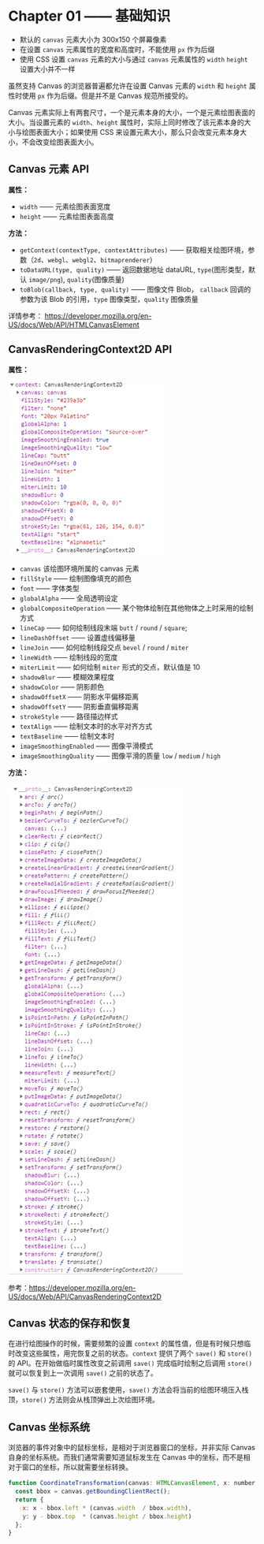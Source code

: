 # Chapter 01 —— 基础知识

- 默认的 `canvas` 元素大小为 300x150 个屏幕像素
- 在设置 `canvas` 元素属性的宽度和高度时，不能使用 `px` 作为后缀
- 使用 CSS 设置 `canvas` 元素的大小与通过 `canvas` 元素属性的 `width` `height` 设置大小并不一样


虽然支持 Canvas 的浏览器普遍都允许在设置 Canvas 元素的 `width` 和 `height` 属性时使用 `px` 作为后缀。但是并不是 Canvas 规范所接受的。

Canvas 元素实际上有两套尺寸，一个是元素本身的大小，一个是元素绘图表面的大小。当设置元素的 `width`、`height` 属性时，实际上同时修改了该元素本身的大小与绘图表面大小；如果使用 CSS 来设置元素大小，那么只会改变元素本身大小，不会改变绘图表面大小。

## Canvas 元素 API

**属性：**

- `width` —— 元素绘图表面宽度
- `height` —— 元素绘图表面高度

**方法：**

- `getContext(contextType, contextAttributes)` —— 获取相关绘图环境，参数（`2d`、`webgl`、`webgl2`、`bitmaprenderer`）
- `toDataURL(type, quality)` —— 返回数据地址 dataURL, `type`(图形类型，默认 `image/png`), `quality`(图像质量)
- `toBlob(callback, type, quality)` —— 图像文件 Blob， `callback` 回调的参数为该 Blob 的引用，`type` 图像类型，`quality` 图像质量

详情参考： https://developer.mozilla.org/en-US/docs/Web/API/HTMLCanvasElement

## CanvasRenderingContext2D API

**属性：**

![](./images/canvas-rendering-context-2d-property.png)

- `canvas` 该绘图环境所属的 canvas 元素
- `fillStyle` —— 绘制图像填充的颜色
- `font` —— 字体类型
- `globalAlpha` —— 全局透明设定
- `globalCompositeOperation` —— 某个物体绘制在其他物体之上时采用的绘制方式
- `lineCap` —— 如何绘制线段末端 `butt` / `round` / `square`;
- `lineDashOffset` —— 设置虚线偏移量 
- `lineJoin` —— 如何绘制线段交点 `bevel` / `round` / `miter` 
- `lineWidth` —— 绘制线段的宽度
- `miterLimit` —— 如何绘制 `miter` 形式的交点，默认值是 10
- `shadowBlur` —— 模糊效果程度 
- `shadowColor` —— 阴影颜色
- `shadowOffsetX` —— 阴影水平偏移距离
- `shadowOffsetY` —— 阴影垂直偏移距离
- `strokeStyle` —— 路径描边样式
- `textAlign` —— 绘制文本时的水平对齐方式
- `textBaseline` —— 绘制文本时
- `imageSmoothingEnabled` —— 图像平滑模式
- `imageSmoothingQuality` —— 图像平滑的质量 `low` / `medium` / `high`

**方法：**

![](./images/canvas-rendering-context-2d-method.png)


参考：https://developer.mozilla.org/en-US/docs/Web/API/CanvasRenderingContext2D


## Canvas 状态的保存和恢复

在进行绘图操作的时候，需要频繁的设置 `context` 的属性值，但是有时候只想临时改变这些属性，用完恢复之前的状态。`context` 提供了两个 `save()` 和 `store()` 的 API。在开始做临时属性改变之前调用 `save()` 完成临时绘制之后调用 `store()` 就可以恢复到上一次调用 `save()` 之前的状态了。

`save()` 与 `store()` 方法可以嵌套使用，`save()` 方法会将当前的绘图环境压入栈顶，`store()` 方法则会从栈顶弹出上次绘图环境。


## Canvas 坐标系统

浏览器的事件对象中的鼠标坐标，是相对于浏览器窗口的坐标，并非实际 Canvas 自身的坐标系统。而我们通常需要知道鼠标发生在 Canvas 中的坐标，而不是相对于窗口的坐标，所以就需要坐标转换。

``` js
function CoordinateTransformation(canvas: HTMLCanvasElement, x: number, y: number) {
  const bbox = canvas.getBoundingClientRect();
  return {
    x: x - bbox.left * (canvas.width  / bbox.width),
    y: y - bbox.top  * (canvas.height / bbox.height)
  };
}
```